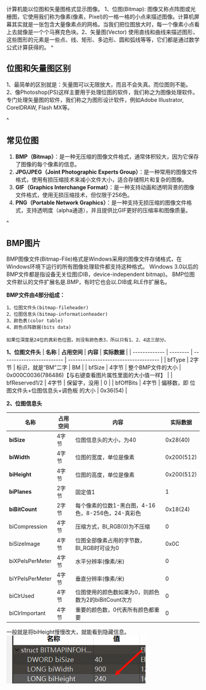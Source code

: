 计算机能以位图和矢量图格式显示图像。
1、位图(Bitmap):
图像又称点阵图或光栅图，它使用我们称为像素(像素，Pixel)的一格一格的小点来描述图像。计算机屏幕其实就是一张包含大量像素点的网格。当我们把位图放大时，每一个像素小点看上去就像是一个个马赛克色块。2、矢量图(Vector)
使用直线和曲线来描述图形，这些图形的元素是一些点、线、矩形、多边形、圆和弧线等等，它们都是通过数学公式计算获得的。
^
## **位图和矢量图区别**
1、最简单的区别就是：矢量图可以无限放大，而且不会失真。而位图则不能。
2、像Photoshop(PS)这样主要用于处理位图的软件，我们称之为图像处理软件。
专门处理矢量图的软件，我们称之为图形设计软件，例如Adobe Illustrator, CorelDRAW, Flash MX等。

^
## **常见位图**
1. **BMP（Bitmap）**：是一种无压缩的图像文件格式，通常体积较大，因为它保存了图像的每个像素的信息。
2. **JPG/JPEG（Joint Photographic Experts Group）**：是一种常用的图像文件格式，使用有损压缩技术来减小文件大小，适合存储照片和复杂的图像。
3. **GIF（Graphics Interchange Format）**：是一种支持动画和透明背景的图像文件格式，使用无损压缩技术，但仅限于256色。
4. **PNG（Portable Network Graphics）**：是一种支持无损压缩的图像文件格式，支持透明度（alpha通道），并且提供比GIF更好的压缩率和图像质量。


^
## **BMP图片**
BMP图像文件(Bitmap-File)格式是Windows采用的图像文件存储格式，在Windows环境下运行的所有图像处理软件都支持这种格式。
Windows 3.0以后的BMP文件都是指设备无关位图(DIB，device-independent bitmap)。
BMP位图文件默认的文件扩展名是.BMP，有时它也会以.DIB或.RLE作扩展名。

**BMP文件由4部分组成：**
```
1、位图文件头(bitmap-fileheader)
2、位图信息头(bitmap-informationheader)
3、颜色表(color table)
4、颜色点阵数据(bits data)

如果位深度是24位的真彩色位图，则没有颜色表3，所以只有1、2、4这三部分。
```

**1、位图文件头**
| **名称**        | **占用空间** | **内容**                    | **实际数据**                              |
| ------------- | -------- | ------------------------- | ------------------------------------- |
| bfType        | 2字节      | 标识，就是“BM”二字               | BM                                    |
| bfSize        | 4字节      | 整个BMP文件的大小                | 0x000C0036(786486)【与右键查看图片属性里面的大小值一样】 |
| bfReserved1/2 | 4字节      | 保留字，没用                    | 0                                     |
| bfOffBits     | 4字节      | 偏移数，即 位图文件头+位图信息头+调色板 的大小 | 0x36(54)                              |

**2、位图信息头**


| **名称**          | **占用空间** | **内容**                           | **实际数据**   |
| --------------- | -------- | -------------------------------- | ---------- |
| **biSize**      | 4字节      | 位图信息头的大小，为40                     | 0x28(40)   |
| **biWidth**     | 4字节      | 位图的宽度，单位是像素                      | 0x200(512) |
| **biHeight**    | 4字节      | 位图的高度，单位是像素                      | 0x200(512) |
| **biPlanes**    | 2字节      | 固定值1                             | 1          |
| **biBitCount**  | 2字节      | 每个像素的位数1-黑白图，4-16色，8-256色，24-真彩色 | 0x18(24)   |
| biCompression   | 4字节      | 压缩方式，BI\_RGB(0)为不压缩              | 0          |
| biSizeImage     | 4字节      | 位图全部像素占用的字节数，BI\_RGB时可设为0        | 0x0C       |
| biXPelsPerMeter | 4字节      | 水平分辨率(像素/米)                      | 0          |
| biYPelsPerMeter | 4字节      | 垂直分辨率(像素/米)                      | 0          |
| biClrUsed       | 4字节      | 位图使用的颜色数如果为0，则颜色数为2的biBitCount次方 | 0          |
| biClrImportant  | 4字节      | 重要的颜色数，0代表所有颜色都重要                | 0          |

一般就是将biHeight慢慢改大，就能看到隐藏信息。
![](.topwrite/assets/image_1732177120911.png)